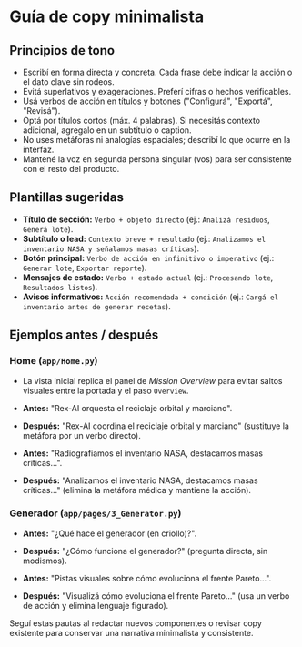 # Guía de copy minimalista

## Principios de tono
- Escribí en forma directa y concreta. Cada frase debe indicar la acción o el dato clave sin rodeos.
- Evitá superlativos y exageraciones. Preferí cifras o hechos verificables.
- Usá verbos de acción en títulos y botones ("Configurá", "Exportá", "Revisá").
- Optá por títulos cortos (máx. 4 palabras). Si necesitás contexto adicional, agregalo en un subtítulo o caption.
- No uses metáforas ni analogías espaciales; describí lo que ocurre en la interfaz.
- Mantené la voz en segunda persona singular (vos) para ser consistente con el resto del producto.

## Plantillas sugeridas
- **Título de sección:** `Verbo + objeto directo` (ej.: `Analizá residuos`, `Generá lote`).
- **Subtítulo o lead:** `Contexto breve + resultado` (ej.: `Analizamos el inventario NASA y señalamos masas críticas`).
- **Botón principal:** `Verbo de acción en infinitivo o imperativo` (ej.: `Generar lote`, `Exportar reporte`).
- **Mensajes de estado:** `Verbo + estado actual` (ej.: `Procesando lote`, `Resultados listos`).
- **Avisos informativos:** `Acción recomendada + condición` (ej.: `Cargá el inventario antes de generar recetas`).

## Ejemplos antes / después
### Home (`app/Home.py`)
- La vista inicial replica el panel de *Mission Overview* para evitar saltos
  visuales entre la portada y el paso `Overview`.
- **Antes:** "Rex-AI orquesta el reciclaje orbital y marciano".
- **Después:** "Rex-AI coordina el reciclaje orbital y marciano" (sustituye la metáfora por un verbo directo).

- **Antes:** "Radiografiamos el inventario NASA, destacamos masas críticas...".
- **Después:** "Analizamos el inventario NASA, destacamos masas críticas..." (elimina la metáfora médica y mantiene la acción).

### Generador (`app/pages/3_Generator.py`)
- **Antes:** "¿Qué hace el generador (en criollo)?".
- **Después:** "¿Cómo funciona el generador?" (pregunta directa, sin modismos).

- **Antes:** "Pistas visuales sobre cómo evoluciona el frente Pareto...".
- **Después:** "Visualizá cómo evoluciona el frente Pareto..." (usa un verbo de acción y elimina lenguaje figurado).

Seguí estas pautas al redactar nuevos componentes o revisar copy existente para conservar una narrativa minimalista y consistente.
